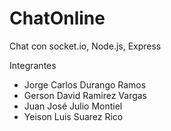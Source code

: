 # ChatOnline
Chat con socket.io, Node.js, Express

Integrantes 

- Jorge Carlos Durango Ramos
- Gerson David Ramirez Vargas
- Juan José  Julio Montiel
- Yeison Luis Suarez Rico
